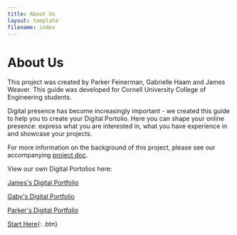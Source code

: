 ```yaml
---
title: About Us
layout: template
filename: index
--- 
```


# About Us

This project was created by Parker Feinerman, Gabrielle Haam and James Weaver. 
This guide was developed for Cornell University College of Engineering students.

Digital presence has become increasingly important - we created this guide to help you to create your Digital Portolio. Here you can shape your online presence: express what you are interested in, what you have experience in and showcase your projects.

For more information on the background of this project, please see our accompanying [project doc](https://docs.google.com/document/d/19fYCHzOdSQVq3GkSzhW7a2YKzukKsoIeY5CcnJqOymg/edit?usp=sharing).

View our own Digital Portolios here:

[James's Digital Portfolio](https://jdweaver14.github.io/projectsite/)

[Gaby's Digital Portfolio](https://gabriellehaam.github.io/aboutme/)

[Parker's Digital Portfolio](https://pfeinerman311.github.io/about/)


[Start Here](/guide/gettingstarted/){: .btn}

